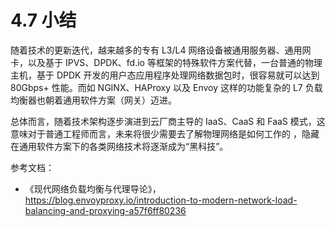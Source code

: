 # 4.7 小结

随着技术的更新迭代，越来越多的专有 L3/L4 网络设备被通用服务器、通用网卡，以及基于 IPVS、DPDK、fd.io 等框架的特殊软件方案代替，一台普通的物理主机，基于 DPDK 开发的用户态应用程序处理网络数据包时，很容易就可以达到 80Gbps+ 性能。而如 NGINX、HAProxy 以及 Envoy 这样的功能复杂的 L7 负载均衡器也朝着通用软件方案（网关）迈进。

总体而言，随着技术架构逐步演进到云厂商主导的 IaaS、CaaS 和 FaaS 模式，这意味对于普通工程师而言，未来将很少需要去了解物理网络是如何工作的 ，隐藏在通用软件方案下的各类网络技术将逐渐成为“黑科技”。

参考文档：
- 《现代网络负载均衡与代理导论》，https://blog.envoyproxy.io/introduction-to-modern-network-load-balancing-and-proxying-a57f6ff80236
